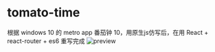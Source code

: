 # tomato-time
根据 windows 10 的 metro app 番茄钟 10，用原生js仿写后，在用 React + react-router + es6 重写完成
![preview]('./img/preview.png')
